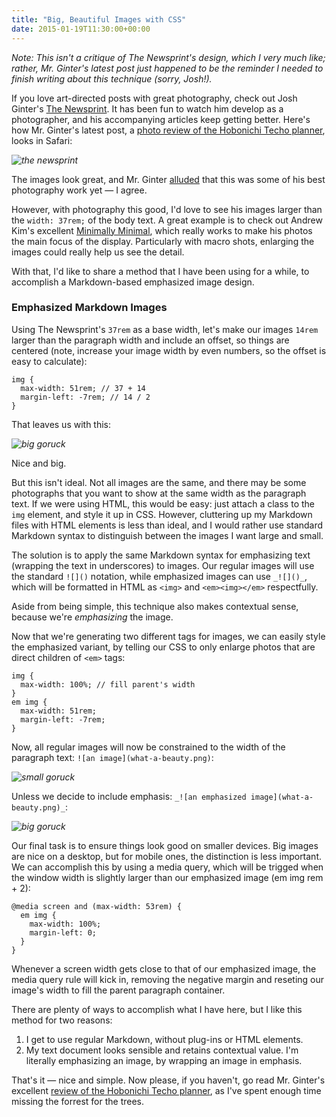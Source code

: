 ```yaml
---
title: "Big, Beautiful Images with CSS"
date: 2015-01-19T11:30:00+00:00
---
```



_Note: This isn't a critique of The Newsprint's design, which I very much like; rather, Mr. Ginter's latest post just happened to be the reminder I needed to finish writing about this technique (sorry, Josh!)._

<!-- more -->

If you love art-directed posts with great photography, check out Josh Ginter's [The Newsprint](http://thenewsprint.co). It has been fun to watch him develop as a photographer, and his accompanying articles keep getting better. Here's how Mr. Ginter's latest post, a [photo review of the Hobonichi Techo planner](http://thenewsprint.co/2015/01/19/hobonichi-techo/), looks in Safari:

_![the newsprint](https://farm9.staticflickr.com/8655/16293073066_bec0012532_o_d.png)_

The images look great, and Mr. Ginter [alluded](https://twitter.com/joshuaginter/status/557028869442916352) that this was some of his best photography work yet &mdash; I agree.

However, with photography this good, I'd love to see his images larger than the `width: 37rem;` of the body text. A great example is to check out Andrew Kim's excellent [Minimally Minimal](http://www.minimallyminimal.com/), which really works to make his photos the main focus of the display. Particularly with macro shots, enlarging the images could really help us see the detail.

With that, I'd like to share a method that I have been using for a while, to accomplish a Markdown-based emphasized image design.

### Emphasized Markdown Images

Using The Newsprint's `37rem` as a base width, let's make our images `14rem` larger than the paragraph width and include an offset, so things are centered (note,  increase your image width by even numbers, so the offset is easy to calculate):

    img {
      max-width: 51rem; // 37 + 14
      margin-left: -7rem; // 14 / 2
	}

That leaves us with this:

_![big goruck](https://farm8.staticflickr.com/7470/15696474814_132247c345_o_d.png)_

Nice and big.

But this isn't ideal. Not all images are the same, and there may be some photographs that you want to show at the same width as the paragraph text. If we were using HTML, this would be easy: just attach a class to the `img` element, and style it up in CSS. However, cluttering up my Markdown files with HTML elements is less than ideal, and I would rather use standard Markdown syntax to distinguish between the images I want large and small.

The solution is to apply the same Markdown syntax for emphasizing text (wrapping the text in underscores) to images. Our regular images will use the standard `![]()` notation, while emphasized images can use `_![]()_`, which will be formatted in HTML as `<img>` and `<em><img></em>` respectfully.  

Aside from being simple, this technique also makes contextual sense, because we're _emphasizing_ the image.

Now that we're generating two different tags for images, we can easily style the emphasized variant, by telling our CSS to only enlarge photos that are direct children of `<em>` tags:

	img {
	  max-width: 100%; // fill parent's width
	}
	em img {
      max-width: 51rem;
      margin-left: -7rem;  
	}

Now, all regular images will now be constrained to the width of the paragraph text: `![an image](what-a-beauty.png)`:

_![small goruck](https://farm9.staticflickr.com/8668/15699003153_d84f251f7f_o_d.png)_

Unless we decide to include emphasis: `_![an emphasized image](what-a-beauty.png)_`:

_![big goruck](https://farm8.staticflickr.com/7470/15696474814_132247c345_o_d.png)_

Our final task is to ensure things look good on smaller devices. Big images are nice on a desktop, but for mobile ones, the distinction is less important. We can accomplish this by using a media query, which will be trigged when the window width is slightly larger than our emphasized image (em img rem + 2):

	@media screen and (max-width: 53rem) {
	  em img {
	    max-width: 100%;
	    margin-left: 0;
	  }
	}

Whenever a screen width gets close to that of our emphasized image, the media query rule will kick in, removing the negative margin and reseting our image's width to fill the parent paragraph container.

There are plenty of ways to accomplish what I have here, but I like this method for two reasons:

1. I get to use regular Markdown, without plug-ins or HTML elements.
2. My text document looks sensible and retains contextual value. I'm literally emphasizing an image, by wrapping an image in emphasis.

That's it &mdash; nice and simple. Now please, if you haven't, go read Mr. Ginter's excellent [review of the Hobonichi Techo planner](http://thenewsprint.co/2015/01/19/hobonichi-techo/), as I've spent enough time missing the forrest for the trees.
